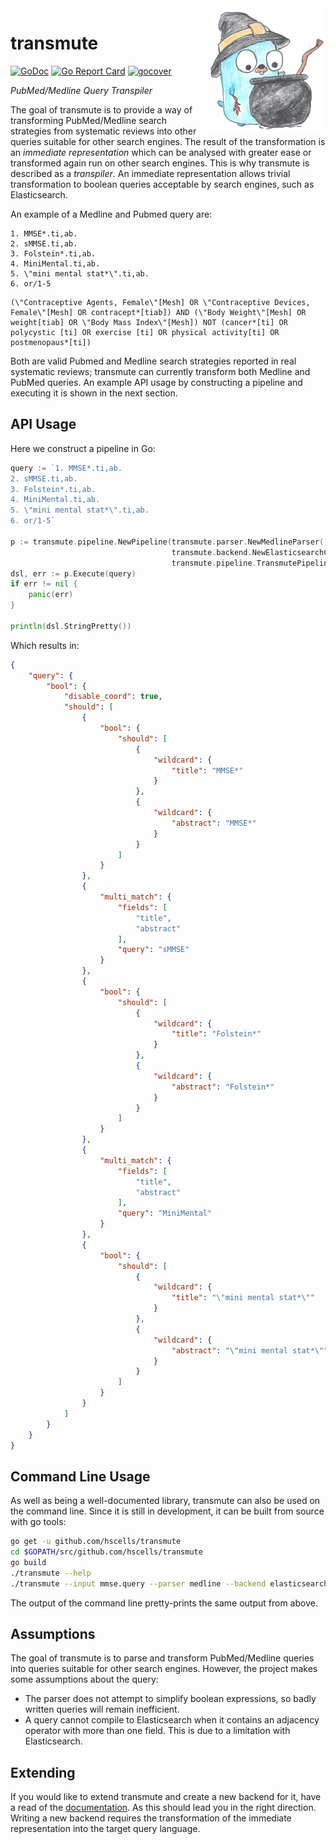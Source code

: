 <img height="200px" src="gopher.png" alt="gopher" align="right"/>

# transmute

[![GoDoc](https://godoc.org/github.com/hscells/transmute?status.svg)](https://godoc.org/github.com/hscells/transmute)
[![Go Report Card](https://goreportcard.com/badge/github.com/hscells/transmute)](https://goreportcard.com/report/github.com/hscells/transmute)
[![gocover](http://gocover.io/_badge/github.com/hscells/transmute)](https://gocover.io/github.com/hscells/transmute)

_PubMed/Medline Query Transpiler_

The goal of transmute is to provide a way of transforming PubMed/Medline search strategies from systematic reviews into
other queries suitable for other search engines. The result of the transformation is an _immediate representation_ which
can be analysed with greater ease or transformed again run on other search engines. This is why transmute is described
as a _transpiler_. An immediate representation allows trivial transformation to boolean queries acceptable by search
engines, such as Elasticsearch.

An example of a Medline and Pubmed query are:
 
```
1. MMSE*.ti,ab.
2. sMMSE.ti,ab.
3. Folstein*.ti,ab.
4. MiniMental.ti,ab.
5. \"mini mental stat*\".ti,ab.
6. or/1-5
```

```
(\"Contraceptive Agents, Female\"[Mesh] OR \"Contraceptive Devices, Female\"[Mesh] OR contracept*[tiab]) AND (\"Body Weight\"[Mesh] OR weight[tiab] OR \"Body Mass Index\"[Mesh]) NOT (cancer*[ti] OR polycystic [ti] OR exercise [ti] OR physical activity[ti] OR postmenopaus*[ti])
```

Both are valid Pubmed and Medline search strategies reported in real systematic reviews; transmute can currently
transform both Medline and PubMed queries. An example API usage by constructing a pipeline and executing it is shown in
the next section.

## API Usage

Here we construct a pipeline in Go:

```go
query := `1. MMSE*.ti,ab.
2. sMMSE.ti,ab.
3. Folstein*.ti,ab.
4. MiniMental.ti,ab.
5. \"mini mental stat*\".ti,ab.
6. or/1-5`

p := transmute.pipeline.NewPipeline(transmute.parser.NewMedlineParser(),
                                    transmute.backend.NewElasticsearchCompiler(),
                                    transmute.pipeline.TransmutePipelineOptions{RequiresLexing: true})
dsl, err := p.Execute(query)
if err != nil {
    panic(err)
}

println(dsl.StringPretty())
```

Which results in:

```json
{
    "query": {
        "bool": {
            "disable_coord": true,
            "should": [
                {
                    "bool": {
                        "should": [
                            {
                                "wildcard": {
                                    "title": "MMSE*"
                                }
                            },
                            {
                                "wildcard": {
                                    "abstract": "MMSE*"
                                }
                            }
                        ]
                    }
                },
                {
                    "multi_match": {
                        "fields": [
                            "title",
                            "abstract"
                        ],
                        "query": "sMMSE"
                    }
                },
                {
                    "bool": {
                        "should": [
                            {
                                "wildcard": {
                                    "title": "Folstein*"
                                }
                            },
                            {
                                "wildcard": {
                                    "abstract": "Folstein*"
                                }
                            }
                        ]
                    }
                },
                {
                    "multi_match": {
                        "fields": [
                            "title",
                            "abstract"
                        ],
                        "query": "MiniMental"
                    }
                },
                {
                    "bool": {
                        "should": [
                            {
                                "wildcard": {
                                    "title": "\"mini mental stat*\""
                                }
                            },
                            {
                                "wildcard": {
                                    "abstract": "\"mini mental stat*\""
                                }
                            }
                        ]
                    }
                }
            ]
        }
    }
}
```

## Command Line Usage

As well as being a well-documented library, transmute can also be used on the command line. Since it is still in
development, it can be built from source with go tools:

```bash
go get -u github.com/hscells/transmute
cd $GOPATH/src/github.com/hscells/transmute
go build
./transmute --help
./transmute --input mmse.query --parser medline --backend elasticsearch
```

The output of the command line pretty-prints the same output from above.

## Assumptions

The goal of transmute is to parse and transform PubMed/Medline queries into queries suitable for other search engines.
However, the project makes some assumptions about the query:

  - The parser does not attempt to simplify boolean expressions, so badly written queries will remain inefficient.
  - A query cannot compile to Elasticsearch when it contains an adjacency operator with more than one field. This is
  due to a limitation with Elasticsearch.
  
## Extending

If you would like to extend transmute and create a new backend for it, have a read of the 
[documentation](https://godoc.org/github.com/hscells/transmute/backend#Backend). As this should lead you in the right
direction. Writing a new backend requires the transformation of the immediate representation into the target query
language.
